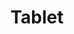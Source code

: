 ---
title: Tablet
tags:
icon: tablet
svg: '<svg xmlns="http://www.w3.org/2000/svg" width="24" height="24" fill="none" viewBox="0 0 24 24" stroke-width="1.5" stroke-linecap="round" stroke-linejoin="round" stroke="currentColor"><path d="M17.714 3H6.286C5.023 3 4 3.806 4 4.8v14.4c0 .994 1.023 1.8 2.286 1.8h11.428C18.977 21 20 20.194 20 19.2V4.8c0-.994-1.023-1.8-2.286-1.8ZM10.5 5.5h3"/></svg>'
---